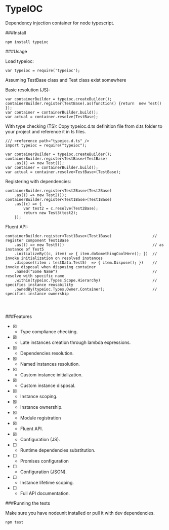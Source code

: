 TypeIOC
=======

Dependency injection container for node typescript.

###Install

```
npm install typeioc
```

###Usage

Load typeioc:

```
var typeioc = require('typeioc');
```

Assuming TestBase class and Test class exist somewhere 

Basic resolution (JS):
```
var containerBuilder = typeioc.createBuilder();
containerBuilder.register(TestBase).as(function() {return  new Test() });
var container = containerBuilder.build();
var actual = container.resolve(TestBase);
```

With type checking (TS):
Copy typeioc.d.ts definition file from d.ts folder to your project and reference it in ts files.

```
/// <reference path="typeioc.d.ts" />
import typeioc = require("typeioc");

var containerBuilder = typeioc.createBuilder();
containerBuilder.register<TestBase>(TestBase)
    .as(() => new Test());
var container = containerBuilder.build();
var actual = container.resolve<TestBase>(TestBase);
```

Registering with dependencies:
```
containerBuilder.register<Test2Base>(Test2Base)
    .as(() => new Test2());
containerBuilder.register<Test1Base>(Test1Base)
    .as((c) => {
        var test2 = c.resolve(Test2Base);
        return new Test3(test2);
    });
```

Fluent API:
```
containerBuilder.register<Test1Base>(Test1Base)                  // register component Test1Base
    .as(() => new Test5())                                       // as instance of Test5
    .initializeBy((c, item) => { item.doSomethingCoolHere(); })  // invoke initialization on resolved instances
    .dispose((item : testData.Test5)  => { item.Dispose(); })    // invoke disposal when disposing container
    .named("Some Name")                                          // resolve with specific name
    .within(typeioc.Types.Scope.Hierarchy)                       // specifies instance reusability
    .ownedBy(typeioc.Types.Owner.Container);                     // specifies instance ownership




```

###Features

- [x] - Type compliance checking.
- [x] - Late instances creation through lambda expressions.
- [x] - Dependencies resolution.
- [x] - Named instances resolution.
- [x] - Custom instance initialization.
- [x] - Custom instance disposal.
- [x] - Instance scoping.
- [x] - Instance ownership.
- [x] - Module registration
- [x] - Fluent API.
- [x] - Configuration (JS).
- [ ] - Runtime dependencies substitution.
- [ ] - Promises configuration
- [ ] - Configuration (JSON).
- [ ] - Instance lifetime scoping.
- [ ] - Full API documentation.

###Running the tests

Make sure you have nodeunit installed or pull it with dev dependencies.

```
npm test
```

